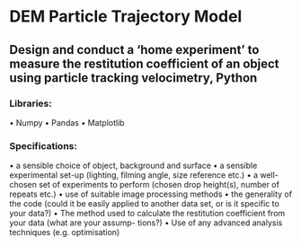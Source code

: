 # DEM Particle Trajectory Model
## Design and conduct a ‘home experiment’ to measure the restitution coefficient of an object using particle tracking velocimetry, Python

### Libraries:
• Numpy
• Pandas
• Matplotlib

### Specifications:
• a sensible choice of object, background and surface
• a sensible experimental set-up (lighting, filming angle, size reference etc.)
• a well-chosen set of experiments to perform (chosen drop height(s), number of repeats etc.)
• use of suitable image processing methods
• the generality of the code (could it be easily applied to another data set, or is it specific to your
data?)
• The method used to calculate the restitution coefficient from your data (what are your assump-
tions?)
• Use of any advanced analysis techniques (e.g. optimisation)
